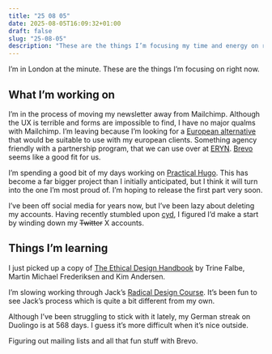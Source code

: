 ```yaml
---
title: "25 08 05"
date: 2025-08-05T16:09:32+01:00
draft: false
slug: "25-08-05"
description: "These are the things I’m focusing my time and energy on right now."
---
```


I’m in London at the minute. These are the things I’m focusing on right now.

## What I’m working on

I’m in the process of moving my newsletter away from Mailchimp. Although the UX is terrible and forms are impossible to find, I have no major qualms with Mailchimp. I’m leaving because I’m looking for a [European alternative](https://european-alternatives.eu/) that would be suitable to use with my european clients. Something agency friendly with a partnership program, that we can use over at [ERYN](https://studioeryn.com/). [Brevo](https://www.brevo.com/) seems like a good fit for us.

I’m spending a good bit of my days working on [Practical Hugo](https://practicalhugo.com/). This has become a far bigger project than I initially anticipated, but I think it will turn into the one I’m most proud of. I’m hoping to release the first part very soon. 

I’ve been off social media for years now, but I’ve been lazy about deleting my accounts. Having recently stumbled upon [cyd](https://cyd.social/), I figured I’d make a start by winding down my ~~Twitter~~ X accounts.

## Things I’m learning

I just picked up a copy of [The Ethical Design Handbook](https://ethicaldesignhandbook.com/) by Trine Falbe, Martin Michael Frederiksen and Kim Andersen.

I’m slowing working through Jack’s [Radical Design Course](https://radicaldesigncourse.com/). It’s been fun to see Jack’s process which is quite a bit different from my own.

Although I’ve been struggling to stick with it lately, my German streak on Duolingo is at 568 days. I guess it’s more difficult when it’s nice outside.

Figuring out mailing lists and all that fun stuff with Brevo.



